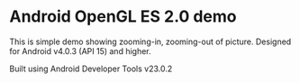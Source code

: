 Android OpenGL ES 2.0 demo
===================

This is simple demo showing zooming-in, zooming-out of picture.
Designed for Android v4.0.3 (API 15) and higher.

Built using Android Developer Tools v23.0.2
